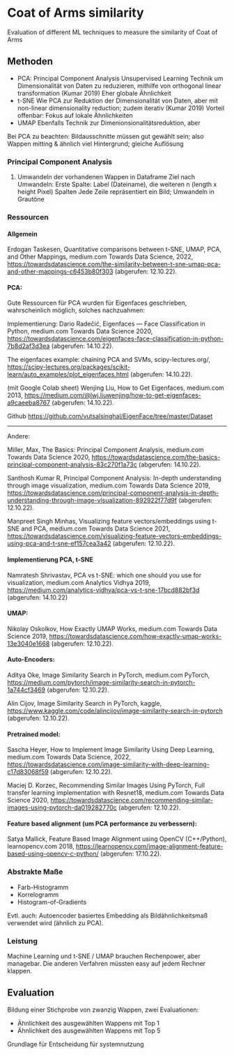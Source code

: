 # Coat of Arms similarity
Evaluation of different ML techniques to measure the similarity of Coat of Arms

## Methoden
- PCA: Principal Component Analysis 
Unsupervised Learning Technik um Dimensionalität von Daten zu reduzieren, mithilfe von orthogonal linear transformation (Kumar 2019)
Eher globale Ähnlichkeit
- t-SNE 
Wie PCA zur Reduktion der Dimensionalität von Daten, aber mit non-linear dimensionality reduction; zudem iterativ (Kumar 2019)
Vorteil offenbar: Fokus auf lokale Ähnlichkeiten
- UMAP
Ebenfalls Technik zur Dimenionsionalitätsreduktion, aber 

Bei PCA zu beachten: Bildausschnitte müssen gut gewählt sein; also Wappen mitting & ähnlich viel Hintergrund; gleiche Auflösung

### Principal Component Analysis
1. Umwandeln der vorhandenen Wappen in Dataframe
Ziel nach Umwandeln: Erste Spalte: Label (Dateiname), die weiteren n (length x height Pixel) Spalten
Jede Zeile repräsentiert ein Bild; Umwandeln in Grautöne


### Ressourcen
#### Allgemein
Erdogan Taskesen, Quantitative comparisons between t-SNE, UMAP, PCA, and Other Mappings, medium.com Towards Data Science, 2022,
https://towardsdatascience.com/the-similarity-between-t-sne-umap-pca-and-other-mappings-c6453b80f303 (abgerufen: 12.10.22).

#### PCA:
Gute Ressourcen für PCA wurden für Eigenfaces geschrieben, wahrscheinlich möglich, solches nachzuahmen:

Implementierung:
Dario Radečić, Eigenfaces — Face Classification in Python, medium.com Towards Data Science 2020,
https://towardsdatascience.com/eigenfaces-face-classification-in-python-7b8d2af3d3ea (abgerufen: 14.10.22).

The eigenfaces example: chaining PCA and SVMs, scipy-lectures.org/, 
https://scipy-lectures.org/packages/scikit-learn/auto_examples/plot_eigenfaces.html (abgerufen: 14.10.22).

(mit Google Colab sheet)
Wenjing Liu, How to Get Eigenfaces, medium.com 2013,
https://medium.com/@lwj.liuwenjing/how-to-get-eigenfaces-a9caeeba8767 (abgerufen: 14.10.22).

Github
https://github.com/vutsalsinghal/EigenFace/tree/master/Dataset
***

Andere:

Miller, Max, The Basics: Principal Component Analysis, medium.com Towards Data Science 2020,
https://towardsdatascience.com/the-basics-principal-component-analysis-83c270f1a73c (abgerufen: 14.10.22).

Santhosh Kumar R, Principal Component Analysis: In-depth understanding through image visualization, medium.com Towards Data Science 2019,
https://towardsdatascience.com/principal-component-analysis-in-depth-understanding-through-image-visualization-892922f77d9f (abgerufen: 12.10.22).

Manpreet Singh Minhas, Visualizing feature vectors/embeddings using t-SNE and PCA, medium.com Towards Data Science 2021,
https://towardsdatascience.com/visualizing-feature-vectors-embeddings-using-pca-and-t-sne-ef157cea3a42 (abgerufen: 12.10.22).

#### Implementierung PCA, t-SNE
Namratesh Shrivastav, PCA vs t-SNE: which one should you use for visualization, medium.com Analytics Vidhya 2019,
https://medium.com/analytics-vidhya/pca-vs-t-sne-17bcd882bf3d (abgerufen: 14.10.22)

#### UMAP:
Nikolay Oskolkov, How Exactly UMAP Works, medium.com Towards Data Science 2019,
https://towardsdatascience.com/how-exactly-umap-works-13e3040e1668 (abgerufen: 12.10.22).

#### Auto-Encoders:
Aditya Oke, Image Similarity Search in PyTorch, medium.com PyTorch,
https://medium.com/pytorch/image-similarity-search-in-pytorch-1a744cf3469 (abgerufen: 12.10.22).

Alin Cijov, Image Similarity Search in PyTorch, kaggle,
https://www.kaggle.com/code/alincijov/image-similarity-search-in-pytorch (abgerufen: 12.10.22).

#### Pretrained model:
Sascha Heyer, How to Implement Image Similarity Using Deep Learning, medium.com Towards Data Science, 2022,
https://towardsdatascience.com/image-similarity-with-deep-learning-c17d83068f59 (abgerufen: 12.10.22).

Maciej D. Korzec, Recommending Similar Images Using PyTorch, Full transfer learning implementation with Resnet18, medium.com Towards Data Science 2020,
https://towardsdatascience.com/recommending-similar-images-using-pytorch-da019282770c (abgerufen: 12.10.22).

#### Feature based alignment (um PCA performance zu verbessern):
Satya Mallick, Feature Based Image Alignment using OpenCV (C++/Python), learnopencv.com 2018,
https://learnopencv.com/image-alignment-feature-based-using-opencv-c-python/ (abgerufen: 17.10.22).

### Abstrakte Maße
- Farb-Histogramm
- Korrelogramm
- Histogram-of-Gradients

Evtl. auch:
Autoencoder basiertes Embedding als Bildähnlichkeitsmaß verwendet wird (ähnlich zu PCA). 

### Leistung
Machine Learning und t-SNE / UMAP brauchen Rechenpower, aber managebar.
Die anderen Verfahren müssten easy auf jedem Rechner klappen.

## Evaluation
Bildung einer Stichprobe von zwanzig Wappen, zwei Evaluationen:
- Ähnlichkeit des ausgewählten Wappens mit Top 1
- Ähnlichkeit des ausgewählten Wappens mit Top 5

Grundlage für Entscheidung für systemnutzung
